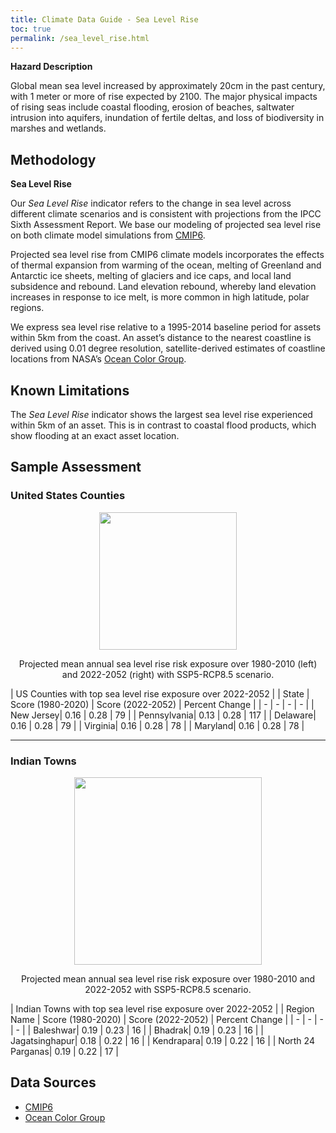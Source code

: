 ```yaml
---
title: Climate Data Guide - Sea Level Rise
toc: true
permalink: /sea_level_rise.html
---
```


**Hazard Description**

Global mean sea level increased by approximately 20cm in the past century, with 1 meter or more of rise expected by 2100. The major physical impacts of rising seas include coastal flooding, erosion of beaches, saltwater intrusion into aquifers, inundation of fertile deltas, and loss of biodiversity in marshes and wetlands.

## Methodology
**Sea Level Rise** 

Our <i>Sea Level Rise</i> indicator refers to the change in sea level across different climate scenarios and is consistent with projections from the IPCC Sixth Assessment Report. We base our modeling of projected sea level rise on both climate model simulations from [CMIP6](https://www.wcrp-climate.org/wgcm-cmip/wgcm-cmip6). 

Projected sea level rise from CMIP6 climate models incorporates the effects of thermal expansion from warming of the ocean, melting of Greenland and Antarctic ice sheets, melting of glaciers and ice caps, and local land subsidence and rebound. Land elevation rebound, whereby land elevation increases in response to ice melt, is more common in high latitude, polar regions.  

We express sea level rise relative to a 1995-2014 baseline period for assets within 5km from the coast. An asset’s distance to the nearest coastline is derived using 0.01 degree resolution, satellite-derived estimates of coastline locations from NASA’s [Ocean Color Group](https://oceancolor.gsfc.nasa.gov/docs/distfromcoast/).

## Known Limitations
The <i>Sea Level Rise</i> indicator shows the largest sea level rise experienced within 5km of an asset.  This is in contrast to coastal flood products, which show flooding at an exact asset location. 

## Sample Assessment
### United States Counties
<p align="center">
<img height="220" src="assets/images/dataguide/SLR_usa_1980_2020_v_2022-2052.png">
</p>

<p align="center">
Projected mean annual sea level rise risk exposure over 1980-2010 (left) and 2022-2052 (right) with SSP5-RCP8.5 scenario.
</p>

| US Counties with top sea level rise exposure over 2022-2052 |
| State | Score (1980-2020) | Score (2022-2052) | Percent Change | 
| - | - | - | - |
| New Jersey| 0.16 | 0.28 | 79 |
| Pennsylvania| 0.13 | 0.28 | 117 |
| Delaware| 0.16 | 0.28 | 79 |
| Virginia| 0.16 | 0.28 | 78 |
| Maryland| 0.16 | 0.28 | 78 |

<hr>

### Indian Towns

<p align="center">
<img height="300" src="assets/images/dataguide/SLR_india_1980_2020_v_2022-2052.png">
</p>

<p align="center">
Projected mean annual sea level rise risk exposure over 1980-2010 and 2022-2052 with SSP5-RCP8.5 scenario.
</p>

| Indian Towns with top sea level rise exposure over 2022-2052 |
| Region Name | Score (1980-2020) | Score (2022-2052) | Percent Change | 
| - | - | - | - |
| Baleshwar| 0.19 | 0.23 | 16 |
| Bhadrak| 0.19 | 0.23 | 16 |
| Jagatsinghapur| 0.18 | 0.22 | 16 |
| Kendrapara| 0.19 | 0.22 | 16 |
| North 24 Parganas| 0.19 | 0.22 | 17 |


## Data Sources
- [CMIP6](https://www.wcrp-climate.org/wgcm-cmip/wgcm-cmip6)
- [Ocean Color Group](https://oceancolor.gsfc.nasa.gov/docs/distfromcoast/)
